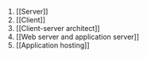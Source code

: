 1. [[Server]]
2. [[Client]]
3. [[Client-server architect]]
4. [[Web server and application server]]
5. [[Application hosting]]